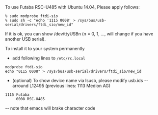To use Futaba RSC-U485 with Ubuntu 14.04, Please apply follows:

```
% sudo modprobe ftdi-sio
% sudo sh -c "echo '1115 0008' > /sys/bus/usb-serial/drivers/ftdi_sio/new_id"
```

If it is ok, you can show /dev/ttyUSBn
 (n = 0, 1, ..., will change if you have another USB serial).



To install it to your system permanently

- add following lines to `/etc/rc.local`
```
modprobe ftdi-sio
echo "0115 0008" > /sys/bus/usb-serial/drivers/ftdi_sio/new_id
```

- (optional) To show device name via lsusb, please modify usb.ids
-- arround L12495 (previous lines: 1113 Medion AG)
```
1115 Futaba
     0008 RSC-U485
```
-- note that emacs will brake character code
